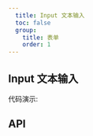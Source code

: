 ```yaml
---  
  title: Input 文本输入
  toc: false
  group: 
    title: 表单
    order: 1
---
```


## Input 文本输入

代码演示:

<code src="./demo/basic.jsx" ></code>

## API
<API id="Input"></API>
